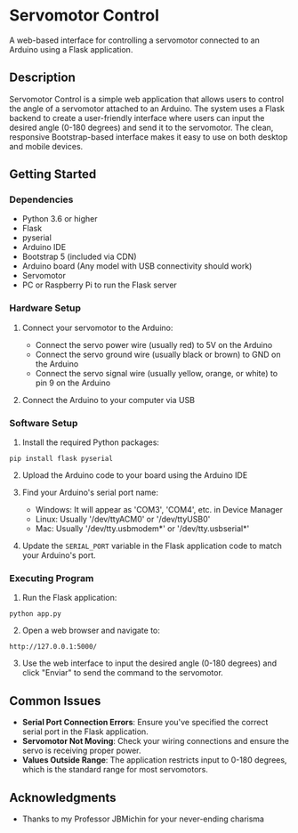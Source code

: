 # Servomotor Control

A web-based interface for controlling a servomotor connected to an Arduino using a Flask application.

## Description

Servomotor Control is a simple web application that allows users to control the angle of a servomotor attached to an Arduino. The system uses a Flask backend to create a user-friendly interface where users can input the desired angle (0-180 degrees) and send it to the servomotor. The clean, responsive Bootstrap-based interface makes it easy to use on both desktop and mobile devices.

## Getting Started

### Dependencies

* Python 3.6 or higher
* Flask
* pyserial
* Arduino IDE
* Bootstrap 5 (included via CDN)
* Arduino board (Any model with USB connectivity should work)
* Servomotor
* PC or Raspberry Pi to run the Flask server

### Hardware Setup

1. Connect your servomotor to the Arduino:
   * Connect the servo power wire (usually red) to 5V on the Arduino
   * Connect the servo ground wire (usually black or brown) to GND on the Arduino
   * Connect the servo signal wire (usually yellow, orange, or white) to pin 9 on the Arduino

2. Connect the Arduino to your computer via USB

### Software Setup

1. Install the required Python packages:
```
pip install flask pyserial
```

2. Upload the Arduino code to your board using the Arduino IDE

3. Find your Arduino's serial port name:
   * Windows: It will appear as 'COM3', 'COM4', etc. in Device Manager
   * Linux: Usually '/dev/ttyACM0' or '/dev/ttyUSB0'
   * Mac: Usually '/dev/tty.usbmodem*' or '/dev/tty.usbserial*'

4. Update the `SERIAL_PORT` variable in the Flask application code to match your Arduino's port.

### Executing Program

1. Run the Flask application:
```
python app.py
```

2. Open a web browser and navigate to:
```
http://127.0.0.1:5000/
```

3. Use the web interface to input the desired angle (0-180 degrees) and click "Enviar" to send the command to the servomotor.

## Common Issues

* **Serial Port Connection Errors**: Ensure you've specified the correct serial port in the Flask application.
* **Servomotor Not Moving**: Check your wiring connections and ensure the servo is receiving proper power.
* **Values Outside Range**: The application restricts input to 0-180 degrees, which is the standard range for most servomotors.

## Acknowledgments

* Thanks to my Professor JBMichin for your never-ending charisma
